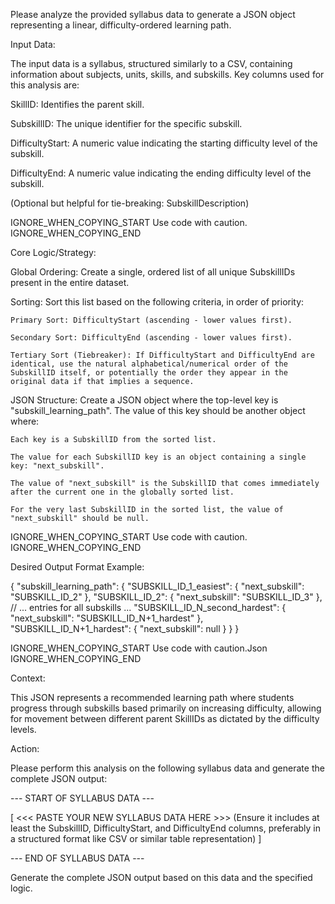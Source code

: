 Please analyze the provided syllabus data to generate a JSON object representing a linear, difficulty-ordered learning path.

Input Data:

The input data is a syllabus, structured similarly to a CSV, containing information about subjects, units, skills, and subskills. Key columns used for this analysis are:

      
SkillID: Identifies the parent skill.

SubskillID: The unique identifier for the specific subskill.

DifficultyStart: A numeric value indicating the starting difficulty level of the subskill.

DifficultyEnd: A numeric value indicating the ending difficulty level of the subskill.

(Optional but helpful for tie-breaking: SubskillDescription)

    

IGNORE_WHEN_COPYING_START
Use code with caution.
IGNORE_WHEN_COPYING_END

Core Logic/Strategy:

      
Global Ordering: Create a single, ordered list of all unique SubskillIDs present in the entire dataset.

Sorting: Sort this list based on the following criteria, in order of priority:

    Primary Sort: DifficultyStart (ascending - lower values first).

    Secondary Sort: DifficultyEnd (ascending - lower values first).

    Tertiary Sort (Tiebreaker): If DifficultyStart and DifficultyEnd are identical, use the natural alphabetical/numerical order of the SubskillID itself, or potentially the order they appear in the original data if that implies a sequence.

JSON Structure: Create a JSON object where the top-level key is "subskill_learning_path". The value of this key should be another object where:

    Each key is a SubskillID from the sorted list.

    The value for each SubskillID key is an object containing a single key: "next_subskill".

    The value of "next_subskill" is the SubskillID that comes immediately after the current one in the globally sorted list.

    For the very last SubskillID in the sorted list, the value of "next_subskill" should be null.

    

IGNORE_WHEN_COPYING_START
Use code with caution.
IGNORE_WHEN_COPYING_END

Desired Output Format Example:

{
"subskill_learning_path": {
"SUBSKILL_ID_1_easiest": { "next_subskill": "SUBSKILL_ID_2" },
"SUBSKILL_ID_2": { "next_subskill": "SUBSKILL_ID_3" },
// ... entries for all subskills ...
"SUBSKILL_ID_N_second_hardest": { "next_subskill": "SUBSKILL_ID_N+1_hardest" },
"SUBSKILL_ID_N+1_hardest": { "next_subskill": null }
}
}

IGNORE_WHEN_COPYING_START
Use code with caution.Json
IGNORE_WHEN_COPYING_END

Context:

This JSON represents a recommended learning path where students progress through subskills based primarily on increasing difficulty, allowing for movement between different parent SkillIDs as dictated by the difficulty levels.

Action:

Please perform this analysis on the following syllabus data and generate the complete JSON output:

--- START OF SYLLABUS DATA ---

[ <<< PASTE YOUR NEW SYLLABUS DATA HERE >>>
(Ensure it includes at least the SubskillID, DifficultyStart, and DifficultyEnd columns, preferably in a structured format like CSV or similar table representation) ]

--- END OF SYLLABUS DATA ---

Generate the complete JSON output based on this data and the specified logic.
